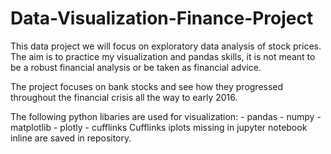 # Data-Visualization-Finance-Project
This data project we will focus on exploratory data analysis of stock prices. The aim is to practice my visualization and pandas skills, it is not meant to be a robust financial analysis or be taken as financial advice.

The project focuses on bank stocks and see how they progressed throughout the financial crisis all the way to early 2016.

The following python libaries are used for visualization:
      - pandas
      - numpy
      - matplotlib
      - plotly
      - cufflinks
Cufflinks iplots missing in jupyter notebook inline are saved in repository.  
      
      

